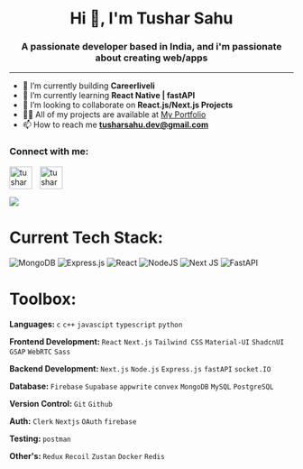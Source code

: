 <h1 align="center">Hi 👋, I'm Tushar Sahu</h1>
<h3 align="center">A passionate developer based in India, and i'm passionate about creating web/apps</h3>

---

- 🔭 I’m currently building **Careerliveli**
- 🌱 I’m currently learning **React Native | fastAPI**
- 👯 I’m looking to collaborate on **React.js/Next.js Projects**
- 👨‍💻 All of my projects are available at [My Portfolio](https://tusharsahu.vercel.app/)
- 📫 How to reach me **tusharsahu.dev@gmail.com**

<h3>Connect with me:</h3>

<a href="https://linkedin.com/in/tusharsahu-rgh/" style="margin-right:10px" target="blank"><img align="center" src="https://cdn-icons-png.flaticon.com/512/174/174857.png" alt="tusharsahu-rgh" height="40" width="40"/></a>
<a href="https://twitter.com/BuddyHidden" target="blank"><img align="center" src="https://png.pngtree.com/png-vector/20221018/ourmid/pngtree-twitter-social-media-round-icon-png-image_6315985.png" alt="tusharsahu-rgh" height="40" width="40" /></a>

![](https://github-readme-stats.vercel.app/api/top-langs/?username=TusharSahu02&theme=dark&hide_border=false&include_all_commits=true&count_private=true&layout=compact)

# Current Tech Stack:

![MongoDB](https://img.shields.io/badge/MongoDB-%234ea94b.svg?style=for-the-badge&logo=mongodb&logoColor=white)
![Express.js](https://img.shields.io/badge/express.js-%23404d59.svg?style=for-the-badge&logo=express&logoColor=%2361DAFB)
![React](https://img.shields.io/badge/react-%2320232a.svg?style=for-the-badge&logo=react&logoColor=%2361DAFB)
![NodeJS](https://img.shields.io/badge/node.js-6DA55F?style=for-the-badge&logo=node.js&logoColor=white)
![Next JS](https://img.shields.io/badge/Next-black?style=for-the-badge&logo=next.js&logoColor=white)
![FastAPI](https://img.shields.io/badge/FastAPI-005571?style=for-the-badge&logo=fastapi)

# Toolbox:

<b>Languages: </b> `c` `c++` `javascipt` `typescript` `python`

<b>Frontend Development: </b> `React` `Next.js` `Tailwind CSS` `Material-UI` `ShadcnUI` `GSAP` `WebRTC` `Sass`

<b>Backend Development: </b> `Next.js` `Node.js` `Express.js` `fastAPI` `socket.IO`

<b>Database: </b> `Firebase` `Supabase` `appwrite` `convex` `MongoDB` `MySQL` `PostgreSQL` 

<b>Version Control: </b> `Git` `Github`

<b>Auth:</b> `Clerk` `Nextjs` `OAuth` `firebase`

<b>Testing: </b> `postman` 

<b>Other's: </b> `Redux` `Recoil` `Zustan` `Docker` `Redis` 
